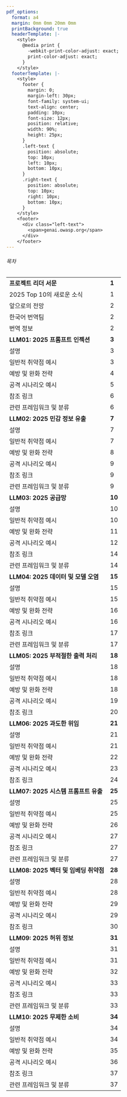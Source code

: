 ```yaml
---
pdf_options:
  format: a4
  margin: 0mm 0mm 20mm 0mm
  printBackground: true
  headerTemplate: |-
    <style>
      @media print {
        -webkit-print-color-adjust: exact;
        print-color-adjust: exact;
      }
    </style>
  footerTemplate: |-
    <style>
      footer {
        margin: 0;
        margin-left: 30px;
        font-family: system-ui;
        text-align: center;
        padding: 10px;
        font-size: 12px;
        position: relative;
        width: 90%;
        height: 25px;
      }
      .left-text {
        position: absolute;
        top: 10px;
        left: 10px;
        bottom: 10px;
      }
      .right-text {
        position: absolute;
        top: 10px;
        right: 10px;
        bottom: 10px;
      }
    </style>
    <footer>
      <div class="left-text">
        <span>genai.owasp.org</span>
      </div>
    </footer>
---
```


###### 목차

| | |
|-----------|-------|
| **프로젝트 리더 서문** | **1** |
| 2025 Top 10의 새로운 소식 | 1 |
| 앞으로의 전망 | 2 |
| 한국어 번역팀 | 2 |
| 번역 정보 | 2 |
| **LLM01: 2025 프롬프트 인젝션** | **3** |
| 설명 | 3 |
| 일반적 취약점 예시 | 3 |
| 예방 및 완화 전략 | 4 |
| 공격 시나리오 예시 | 5 |
| 참조 링크 | 6 |
| 관련 프레임워크 및 분류 | 6 |
| **LLM02: 2025 민감 정보 유출** | **7** |
| 설명 | 7 |
| 일반적 취약점 예시 | 7 |
| 예방 및 완화 전략 | 8 |
| 공격 시나리오 예시 | 9 |
| 참조 링크 | 9 |
| 관련 프레임워크 및 분류 | 9 |
| **LLM03: 2025 공급망** | **10** |
| 설명 | 10 |
| 일반적 취약점 예시 | 10 |
| 예방 및 완화 전략 | 11 |
| 공격 시나리오 예시 | 12 |
| 참조 링크 | 14 |
| 관련 프레임워크 및 분류 | 14 |
| **LLM04: 2025 데이터 및 모델 오염** | **15** |
| 설명 | 15 |
| 일반적 취약점 예시 | 15 |
| 예방 및 완화 전략 | 16 |
| 공격 시나리오 예시 | 16 |
| 참조 링크 | 17 |
| 관련 프레임워크 및 분류 | 17 |
| **LLM05: 2025 부적절한 출력 처리** | **18** |
| 설명 | 18 |
| 일반적 취약점 예시 | 18 |
| 예방 및 완화 전략 | 18 |
| 공격 시나리오 예시 | 19 |
| 참조 링크 | 20 |
| **LLM06: 2025 과도한 위임** | **21** |
| 설명 | 21 |
| 일반적 취약점 예시 | 21 |
| 예방 및 완화 전략 | 22 |
| 공격 시나리오 예시 | 23 |
| 참조 링크 | 24 |
| **LLM07: 2025 시스템 프롬프트 유출** | **25** |
| 설명 | 25 |
| 일반적 취약점 예시 | 25 |
| 예방 및 완화 전략 | 26 |
| 공격 시나리오 예시 | 27 |
| 참조 링크 | 27 |
| 관련 프레임워크 및 분류 | 27 |
| **LLM08: 2025 벡터 및 임베딩 취약점** | **28** |
| 설명 | 28 |
| 일반적 취약점 예시 | 28 |
| 예방 및 완화 전략 | 29 |
| 공격 시나리오 예시 | 29 |
| 참조 링크 | 30 |
| **LLM09: 2025 허위 정보** | **31** |
| 설명 | 31 |
| 일반적 취약점 예시 | 31 |
| 예방 및 완화 전략 | 32 |
| 공격 시나리오 예시 | 33 |
| 참조 링크 | 33 |
| 관련 프레임워크 및 분류 | 33 |
| **LLM10: 2025 무제한 소비** | **34** |
| 설명 | 34 |
| 일반적 취약점 예시 | 34 |
| 예방 및 완화 전략 | 35 |
| 공격 시나리오 예시 | 36 |
| 참조 링크 | 37 |
| 관련 프레임워크 및 분류 | 37 |